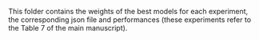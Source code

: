 This folder contains the weights of the best models for each experiment, the corresponding json file and performances (these experiments refer to the Table 7 of the main manuscript).